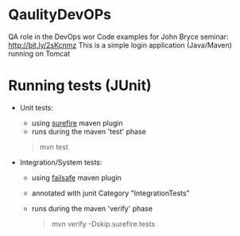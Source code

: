 
QaulityDevOPs
===============
QA role in the DevOps wor
Code examples for John Bryce seminar: http://bit.ly/2sKcnmz
This is a simple login application (Java/Maven) running on Tomcat

# Running tests (JUnit)
- Unit tests:
  -   using [surefire](http://maven.apache.org/surefire/maven-surefire-plugin/) maven plugin
  -   runs during the maven 'test' phase
    >  mvn test
    
- Integration/System tests:
  - using [failsafe](http://maven.apache.org/surefire/maven-failsafe-plugin/usage.html) maven plugin
  - annotated with junit Category "IntegrationTests"
  - runs during the maven 'verify' phase

      >  mvn verify -Dskip.surefire.tests
     
